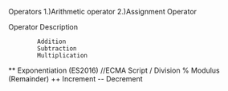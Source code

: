 Operators 1.)Arithmetic operator 2.)Assignment Operator

Operator Description

            Addition
            Subtraction
            Multiplication
** Exponentiation (ES2016) //ECMA Script / Division % Modulus (Remainder) ++ Increment -- Decrement